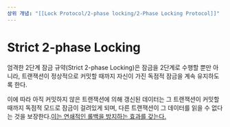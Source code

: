 ```yaml
---
상위 개념: "[[Lock Protocol/2-phase locking/2-Phase Locking Protocol]]"
---
```

# Strict 2-phase Locking
엄격한 2단계 잠금 규약(Strict 2-phase Locking)은 잠금을 2단계로 수행할 뿐만 아니라, 트랜잭션이 정상적으로 커밋할 때까지 자신이 가진 독점적 잠금을 계속 유지하도록 한다.

이에 따라 아직 커밋하지 않은 트랜잭션에 의해 갱신된 데이터는 그 트랜잭션이 커밋할 때까지 독점적 모드로 잠금이 걸려있게 되며, 다른 트랜잭션이 그 데이터를 읽을 수 없다는 것을 보장한다.[이는 연쇄적인 롤백을 방지하는 효과를 갖는다.](../../../../Schedule/Cascadeless%20Schedule.md) 